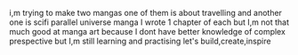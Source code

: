 i,m trying to make two mangas one of them is about travelling and another one is scifi parallel universe manga I wrote 1 chapter of each but I,m not that much good at manga art because I dont have better knowledge of complex prespective but I,m still learning and practising 
let's build,create,inspire

